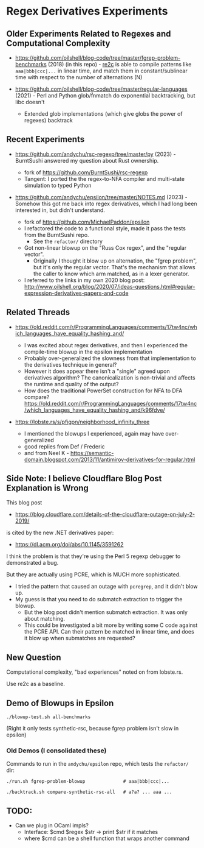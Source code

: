 Regex Derivatives Experiments
=============================

## Older Experiments Related to Regexes and Computational Complexity

- <https://github.com/oilshell/blog-code/tree/master/fgrep-problem-benchmarks> (2018)
  (in this repo) - [re2c](https://re2c.org) is able to compile patterns like
  `aaa|bbb|ccc|...` in linear time, and match them in constant/sublinear time
  with respect to the number of alternations (N)

- <https://github.com/oilshell/blog-code/tree/master/regular-languages> (2021) - Perl
  and Python glob/fnmatch do exponential backtracking, but libc doesn't
  - Extended glob implementations (which give globs the power of regexes) backtrack

## Recent Experiments

- <https://github.com/andychu/rsc-regexp/tree/master/py> (2023) - BurntSushi
  answered my question about Rust ownership.  
  - fork of <https://github.com/BurntSushi/rsc-regexp>
  - Tangent: I ported the the regex-to-NFA compiler and multi-state simulation
    to typed Python

- <https://github.com/andychu/epsilon/tree/master/NOTES.md> (2023) - Somehow
  this got me back into regex derivatives, which I had long been interested in,
  but didn't understand.
  - fork of <https://github.com/MichaelPaddon/epsilon>
  - I refactored the code to a functional style, made it pass the tests from
    the BurntSushi repo.
    - See the `refactor/` directory
  - Got non-linear blowup on the "Russ Cox regex", and the "regular vector".
    - Originally I thought it blow up on alternation, the "fgrep problem", but
      it's only the regular vector.  That's the mechanism that allows the
      caller to know which arm matched, as in a lexer generator.
  - I referred to the links in my own 2020 blog post:
    <http://www.oilshell.org/blog/2020/07/ideas-questions.html#regular-expression-derivatives-papers-and-code>

## Related Threads

- <https://old.reddit.com/r/ProgrammingLanguages/comments/17tw4nc/which_languages_have_equality_hashing_and/>
  - I was excited about regex derivatives, and then I experienced the compile-time blowup in the epsilon implementation
  - Probably over-generalized the slowness from that implementation to the derivatives technique in general?
  - However it does appear there isn't a "single" agreed upon derivatives
    algorithm?  The canonicalization is non-trivial and affects the runtime and
    quality of the output?
  - How does the traditional PowerSet construction for NFA to DFA compare?  <https://old.reddit.com/r/ProgrammingLanguages/comments/17tw4nc/which_languages_have_equality_hashing_and/k96fdve/>

- <https://lobste.rs/s/pfigpn/neighborhood_infinity_three>
  - I mentioned the blowups I experienced, again may have over-generalized
  - good replies from Def / Frederic
  - and from Neel K -
    <https://semantic-domain.blogspot.com/2013/11/antimirov-derivatives-for-regular.html>

## Side Note: I believe Cloudflare Blog Post Explanation is Wrong

This blog post 

- <https://blog.cloudflare.com/details-of-the-cloudflare-outage-on-july-2-2019/>

is cited by the new .NET derivatives paper:

- <https://dl.acm.org/doi/abs/10.1145/3591262>

I think the problem is that they're using the Perl 5 regexp debugger to
demonstrated a bug.

But they are actually using PCRE, which is MUCH more sophisticated.

- I tried the pattern that caused an outage with `pcregrep`, and it didn't blow
  up.
- My guess is that you need to do submatch extraction to trigger the blowup.
  - But the blog post didn't mention submatch extraction.  It was only about
    matching.
  - This could be investigated a bit more by writing some C code against the
    PCRE API.  Can their pattern be matched in linear time, and does it blow up
    when submatches are requested?

## New Question

Computational complexity, "bad experiences" noted on from lobste.rs.

Use re2c as a baseline.

## Demo of Blowups in Epsilon

    ./blowup-test.sh all-benchmarks

(Right it only tests synthetic-rsc, because fgrep problem isn't slow in
epsilon)
    
### Old Demos (I consolidated these)

Commands to run in the `andychu/epsilon` repo, which tests the `refactor/` dir:

    ./run.sh fgrep-problem-blowup              # aaa|bbb|ccc|...

    ./backtrack.sh compare-synthetic-rsc-all   # a?a? ... aaa ...

## TODO:

- Can we plug in OCaml impls?
  - Interface: $cmd $regex $str -> print $str if it matches
  - where $cmd can be a shell function that wraps another command

